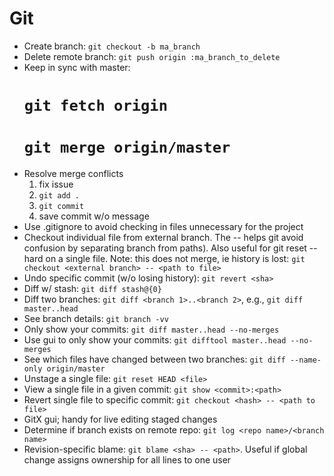 Git
===

* Create branch: `git checkout -b ma_branch`
* Delete remote branch: `git push origin :ma_branch_to_delete`
* Keep in sync with master:
    # `git fetch origin`
    # `git merge origin/master`
* Resolve merge conflicts
    1. fix issue
    1. `git add .`
    1. `git commit`
    1. save commit w/o message
* Use .gitignore to avoid checking in files unnecessary for the project
* Checkout individual file from external branch. The -- helps git avoid confusion by separating branch from paths). Also useful for git reset --hard on a single file. Note: this does not merge, ie history is lost: `git checkout <external branch> -- <path to file>`
* Undo specific commit (w/o losing history): `git revert <sha>`
* Diff w/ stash: `git diff stash@{0}`
* Diff two branches: `git diff <branch 1>..<branch 2>`, e.g., `git diff master..head`
* See branch details: `git branch -vv`
* Only show your commits: `git diff master..head --no-merges`
* Use gui to only show your commits: `git difftool master..head --no-merges`
* See which files have changed between two branches: `git diff --name-only origin/master`
* Unstage a single file: `git reset HEAD <file>`
* View a single file in a given commit: `git show <commit>:<path>`
* Revert single file to specific commit: `git checkout <hash> -- <path to file>`
* GitX gui; handy for live editing staged changes
* Determine if branch exists on remote repo: `git log <repo name>/<branch name>`
* Revision-specific blame: `git blame <sha> -- <path>`. Useful if global change assigns ownership for all lines to one user